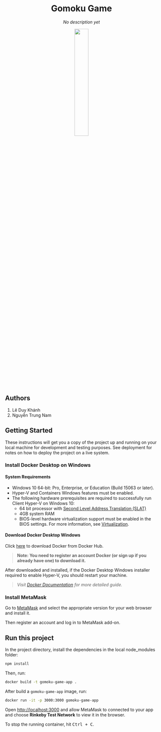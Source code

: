 <h1 align="center">Gomoku Game</h1>
<p align="center"><em>No description yet</em></p>
<div align="center">
   <img width="30%" src="https://upload.wikimedia.org/wikipedia/commons/c/cf/CaroVN.jpg">
</div>

## Authors

1. Lê Duy Khánh
2. Nguyễn Trung Nam

## Getting Started
These instructions will get you a copy of the project up and running on your local machine for development and testing purposes. See deployment for notes on how to deploy the project on a live system.

### Install Docker Desktop on Windows

#### System Requirements

* Windows 10 64-bit: Pro, Enterprise, or Education (Build 15063 or later).
* Hyper-V and Containers Windows features must be enabled.
* The following hardware prerequisites are required to successfully run Client Hyper-V on Windows 10:
    * 64 bit processor with [Second Level Address Translation (SLAT)](https://en.wikipedia.org/wiki/Second_Level_Address_Translation)
    * 4GB system RAM
    * BIOS-level hardware virtualization support must be enabled in the BIOS settings. For more information, see [Virtualization](https://docs.docker.com/docker-for-windows/troubleshoot/#virtualization-must-be-enabled).
    
#### Download Docker Desktop Windows

Click [here](https://hub.docker.com/?overlay=onboarding) to download Docker from Docker Hub.

> **Note: You need to register an account Docker (or sign up if you already have one) to download it.**

After downloaded and installed, if the Docker Desktop Windows installer required to enable Hyper-V, you should restart your machine.

> *Visit [Docker Documentation](https://docs.docker.com) for more detailed guide.*

### Install MetaMask

Go to [MetaMask](https://metamask.io/) and select the appropriate version for your web browser and install it.

Then register an account and log in to MetaMask add-on.

## Run this project


In the project directory, install the dependencies in the local node_modules folder:

```sh
npm install
```

Then, run:

```sh
docker build -t gomoku-game-app .
```

After build a `gomoku-game-app` image, run:

```sh
docker run -it -p 3000:3000 gomoku-game-app
```

Open [http://localhost:3000](http://localhost:3000) and allow MetaMask to connected to your app and choose **Rinkeby Test Network** to view it in the browser.

To stop the running container, hit <kbd>Ctrl + C</kbd>.
